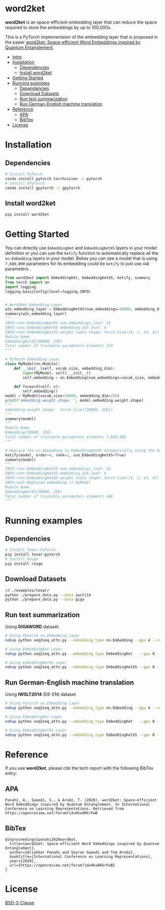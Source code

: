 # word2ket
**word2ket** is an space-efficient embedding layer that can reduce the space required to store the embeddings by up to 100,000x.

This is a PyTorch implementaion of the embedding layer that is proposed in the paper [word2ket: Space-efficient Word Embeddings inspired by Quantum Entanglement](https://arxiv.org/abs/1911.04975). 

- [Intro](#intro)
- [Installation](#installation)
  - [Dependencies](#dependencies)
  - [Install word2ket](#install-word2ket)
- [Getting Started](#getting-started)
- [Running examples](#running-examples)
  - [Dependencies](#dependencies-1)
  - [Download Datasets](#download-datasets)
  - [Run text summarization](#run-text-summarization)
  - [Run German-English machine translation](#run-german-english-machine-translation)
- [Reference](#reference)
  - [APA](#apa)
  - [BibTex](#bibtex)
- [License](#license)

# Installation
## Dependencies
```bash
# Install PyTorch
conda install pytorch torchvision -c pytorch
# Install GPyTorch
conda install gpytorch -c gpytorch
```
## Install word2ket
```bash
pip install word2ket
```
# Getting Started
You can directly use `EmbeddingKet` and `EmbeddingKetXS` layers in your model definition or you can use the `ketify` function to automatically replace all the `nn.Embedding` layers in your model. Below you can see a model that is using `7,680,000` parameters for its embedding could be `ketify` to just use `448` parameters.

```python
from word2ket import EmbeddingKet, EmbeddingKetXS, ketify, summary
from torch import nn
import logging
logging.basicConfig(level=logging.INFO)


# Word2Ket Embedding Layer
w2v_embedding_layer = EmbeddingKetXS(num_embeddings=30000, embedding_dim=256, order=4, rank=1)
summary(w2v_embedding_layer)
"""
INFO:root:EmbeddingKetXS num_embeddings_leaf: 14
INFO:root:EmbeddingKetXS embedding_dim_leaf: 4
INFO:root:EmbeddingKetXS weight_leafs shape: torch.Size([4, 1, 14, 4])
Module Name                                                                           Total Parameters  Trainable Parameters # Elements in Trainable Parametrs       
EmbeddingKetXS(30000, 256)                                                            1                 1                    224                                     
Total number of trainable parameters elements 224
"""

# PyTorch Embedding Layer
class MyModel(nn.Module):
    def __init__(self, vocab_size, embedding_dim):
        super(MyModel, self).__init__()
        self.embedding = nn.Embedding(num_embeddings=vocab_size, embedding_dim=embedding_dim)
    
    def forward(self, x):
        self.embedding()
model = MyModel(vocab_size=30000, embedding_dim=256)
print("embedding.weight.shape: ", model.embedding.weight.shape)
"""
embedding.weight.shape:  torch.Size([30000, 256])
"""
summary(model)
"""
Module Name                                                                           Total Parameters  Trainable Parameters # Elements in Trainable Parametrs       
Embedding(30000, 256)                                                                 1                 1                    7,680,000                               
Total number of trainable parameters elements 7,680,000
"""

# Replace the nn.Embedding to EmbeddingKetXS automatically using the ketify function.
ketify(model, order=4, rank=2, use_EmbeddingKetXS=True)
summary(model)
"""
INFO:root:EmbeddingKetXS num_embeddings_leaf: 14
INFO:root:EmbeddingKetXS embedding_dim_leaf: 4
INFO:root:EmbeddingKetXS weight_leafs shape: torch.Size([4, 2, 14, 4])
INFO:root:Replaced embedding in MyModel
Module Name                                                                           Total Parameters  Trainable Parameters # Elements in Trainable Parametrs       
EmbeddingKetXS(30000, 256)                                                            1                 1                    448                                     
Total number of trainable parameters elements 448
"""
```

# Running examples
## Dependencies
```bash
# Install Texar-PyTorch
pip install texar-pytorch
# Install Rouge
pip install rouge
```

## Download Datasets
```bash
cd ./examples/texar/
python ./prepare_data.py --data iwslt14
python ./prepare_data.py --data giga
```

## Run text summarization
Using **GIGAWORD** dataset.
```bash
# Using Pytorch nn.Embedding Layer
nohup python seq2seq_attn.py --embedding_type nn.Embedding --gpu 4 --runName G_000 --config-model config_model --config-data config_giga &> outputs/giga_run000.txt &

# Using EmbeddingKet Layer
nohup python seq2seq_attn.py --embedding_type EmbeddingKet   --gpu 0 --runName V2K_G_000    --logdir V2K    --config-model config_model --config-data config_giga &> outputs/V2K_G_000.txt    &

# Using EmbeddingKetXS Layer
nohup python seq2seq_attn.py --embedding_type EmbeddingKetXS --gpu 0 --runName V2K_XS_G_000 --logdir V2K_XS --config-model config_model --config-data config_giga &> outputs/V2K_XS_G_000.txt &
```

## Run German-English machine translation
Using **IWSLT2014** (DE-EN) dataset
```bash
# Using Pytorch nn.Embedding Layer
nohup python seq2seq_attn.py --embedding_type nn.Embedding --gpu 4 --runName I_000 --config-model config_model --config-data config_iwslt14 &> outputs/iwslt14_run000.txt &

# Using EmbeddingKet Layer
nohup python seq2seq_attn.py --embedding_type EmbeddingKet   --gpu 0 --runName V2K_I_000    --logdir V2K    --config-model config_model --config-data config_iwslt14 &> outputs/V2K_I_000.txt    &

# Using EmbeddingKetXS Layer
nohup python seq2seq_attn.py --embedding_type EmbeddingKetXS --gpu 0 --runName V2K_XS_I_000 --logdir V2K_XS --config-model config_model --config-data config_iwslt14 &> outputs/V2K_XS_I_000.txt &

```


# Reference
If you use **word2ket**, please cite the tech report with the following BibTex entry:

## APA
```
Panahi, A., Saeedi, S., & Arodz, T. (2020). word2ket: Space-efficient Word Embeddings inspired by Quantum Entanglement. In International Conference on Learning Representations. Retrieved from https://openreview.net/forum?id=HkxARkrFwB
```

## BibTex
```
@inproceedings{panahi2020wordket,
  title={word2ket: Space-efficient Word Embeddings inspired by Quantum Entanglement},
  author={Aliakbar Panahi and Seyran Saeedi and Tom Arodz},
  booktitle={International Conference on Learning Representations},
  year={2020},
  url={https://openreview.net/forum?id=HkxARkrFwB}
}
```
# License
[BSD-3-Clause](./LICENSE)


